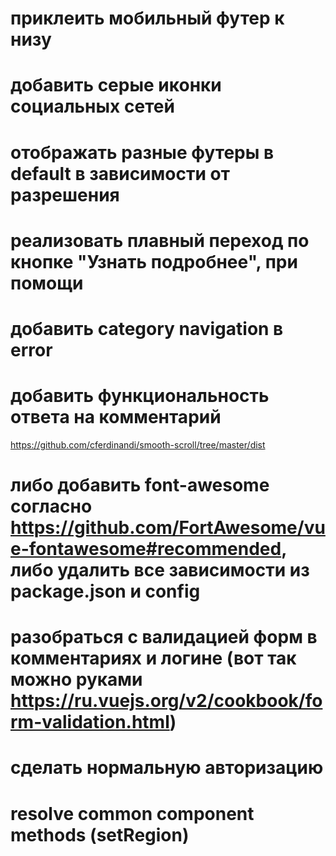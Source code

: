 # приклеить мобильный футер к низу
# добавить серые иконки социальных сетей
# отображать разные футеры в default в зависимости от разрешения
# реализовать плавный переход по кнопке "Узнать подробнее", при помощи
# добавить category navigation в error
# добавить функциональность ответа на комментарий
https://github.com/cferdinandi/smooth-scroll/tree/master/dist

# либо добавить font-awesome согласно https://github.com/FortAwesome/vue-fontawesome#recommended, либо удалить все зависимости из package.json и config
# разобраться с валидацией форм в комментариях и логине (вот так можно руками https://ru.vuejs.org/v2/cookbook/form-validation.html)

# сделать нормальную авторизацию

# resolve common component methods (setRegion)
